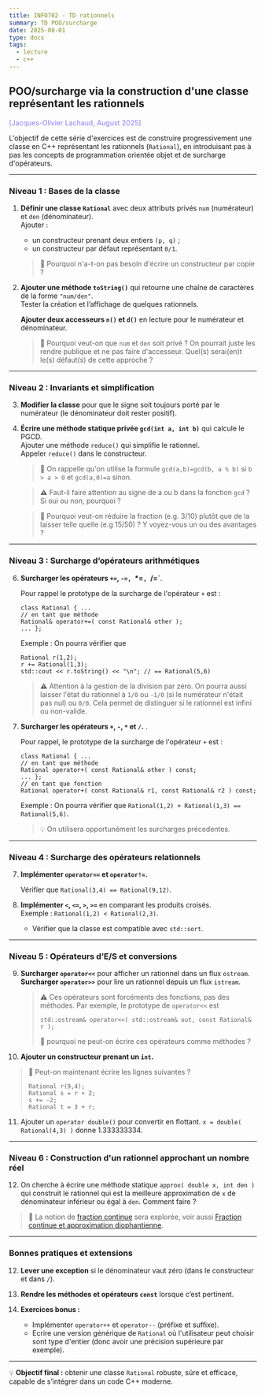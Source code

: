 ```yaml
---
title: INFO702 - TD rationnels
summary: TD POO/surcharge
date: 2025-08-01
type: docs
tags:
  - lecture
  - c++
---
```


## POO/surcharge via la construction d'une classe représentant les rationnels

<a style="color:#907bf7;">[Jacques-Olivier Lachaud, August 2025]</a>

L'objectif de cette série d'exercices est de construire progressivement une classe en C++ représentant les rationnels (`Rational`), en introduisant pas à pas les concepts de programmation orientée objet et de surcharge d'opérateurs.

---

### Niveau 1 : Bases de la classe

1. **Définir une classe `Rational`** avec deux attributs privés `num` (numérateur) et `den` (dénominateur).  
   Ajouter :
   - un constructeur prenant deux entiers `(p, q)` ;
   - un constructeur par défaut représentant `0/1`.

   >
   > :thinking: Pourquoi n'a-t-on pas besoin d'écrire un constructeur par copie ?
   >

2. **Ajouter une méthode `toString()`** qui retourne une chaîne de caractères de la forme `"num/den"`.  
   Tester la création et l’affichage de quelques rationnels.

   **Ajouter deux accesseurs `n()` et `d()`** en lecture pour le numérateur et dénominateur.

   > :thinking: Pourquoi veut-on que `num` et `den` soit privé ? On
   > pourrait juste les rendre publique et ne pas faire
   > d'accesseur. Quel(s) serai(en)t le(s) défaut(s) de cette approche
   > ?
   
---

### Niveau 2 : Invariants et simplification

3. **Modifier la classe** pour que le signe soit toujours porté par le numérateur (le dénominateur doit rester positif).


4. **Écrire une méthode statique privée `gcd(int a, int b)`** qui calcule le PGCD.  
   Ajouter une méthode `reduce()` qui simplifie le rationnel.  
   Appeler `reduce()` dans le constructeur.

   > :memo: On rappelle qu'on utilise la formule `gcd(a,b)=gcd(b, a % b)`
   > si `b > a > 0` et `gcd(a,0)=a` sinon.

   > :warning: Faut-il faire attention au signe de a ou b dans la
   > fonction `gcd` ? Si oui ou non, pourquoi ?

   > :thinking: Pourquoi veut-on réduire la fraction (e.g. 3/10) plutôt
   > que de la laisser telle quelle (e.g 15/50) ? Y voyez-vous un ou des
   > avantages ?


---

### Niveau 3 : Surcharge d’opérateurs arithmétiques

6. **Surcharger les opérateurs `+=`, `-=, `*=`, `/=`**.

   Pour rappel  le prototype de la surcharge de l'opérateur `+` est :
   ```
   class Rational { ...
   // en tant que méthode
   Rational& operator+=( const Rational& other );
   ... };
   ```

   Exemple : On pourra vérifier que
   ```
   Rational r(1,2);
   r += Rational(1,3);
   std::cout << r.toString() << "\n"; // == Rational(5,6)
   ```

   > :warning: Attention à la gestion de la division par zéro. On
   > pourra aussi laisser l'état du rationnel à `1/0` ou `-1/0` (si le
   > numérateur n'était pas nul) ou `0/0`. Cela permet de distinguer
   > si le rationnel est infini ou non-valide.

5. **Surcharger les opérateurs `+`, `-`, `*` et `/`.** .

   Pour rappel, le prototype de la surcharge de l'opérateur `+` est :
   ```
   class Rational { ...
   // en tant que méthode
   Rational operator+( const Rational& other ) const;
   ... };
   // en tant que fonction
   Rational operator+( const Rational& r1, const Rational& r2 ) const;
   ```
   
   Exemple : On pourra vérifier que `Rational(1,2) + Rational(1,3) == Rational(5,6)`.

   > 💡 On utilisera opportunément les surcharges précedentes.


---

### Niveau 4 : Surcharge des opérateurs relationnels

7. **Implémenter `operator==` et `operator!=`.**

   Vérifier que `Rational(3,4) == Rational(9,12)`.

8. **Implémenter `<`, `<=`, `>`, `>=`** en comparant les produits croisés.  
   Exemple : `Rational(1,2) < Rational(2,3)`.

   - Vérifier que la classe est compatible avec `std::sort`.

---

### Niveau 5 : Opérateurs d’E/S et conversions

9. **Surcharger `operator<<`** pour afficher un rationnel dans un flux `ostream`.  
   **Surcharger `operator>>`** pour lire un rationnel depuis un flux `istream`.

   > :warning: Ces opérateurs sont forcéments des fonctions, pas des
   > méthodes. Par exemple, le prototype de `operator<<` est
   > ```
   > std::ostream& operator<<( std::ostream& out, const Rational& r );
   > ```
   > :thinking: pourquoi ne peut-on écrire ces opérateurs comme méthodes ?

10. **Ajouter un constructeur prenant un `int`.**

   > :thinking: Peut-on maintenant écrire les lignes suivantes ?
   > ```
   > Rational r(9,4);
   > Rational s = r + 2;
   > s += -2;
   > Rational t = 3 + r; 
   > ```
   
11. Ajouter un `operator double()` pour convertir en flottant.
    `x = double( Rational(4,3) )` donne 1.333333334.
    
---

### Niveau 6 : Construction d'un rationnel approchant un nombre réel

12. On cherche à écrire une méthode statique `approx( double x, int den )` qui
   construit le rationnel qui est la meilleure approximation de `x` de
   dénominateur inférieur ou égal à `den`. Comment faire ?

   > :thinking: La notion de [fraction continue](https://fr.wikipedia.org/wiki/Fraction_continue) sera explorée, voir aussi [Fraction continue et approximation diophantienne](https://fr.wikipedia.org/wiki/Fraction_continue_et_approximation_diophantienne).
   
---

### Bonnes pratiques et extensions

12. **Lever une exception** si le dénominateur vaut zéro (dans le constructeur et dans `/`).

13. **Rendre les méthodes et opérateurs `const`** lorsque c’est pertinent.  

14. **Exercices bonus :**
    - Implémenter `operator++` et `operator--` (préfixe et suffixe).
    - Ecrire une version générique de `Rational` où l'utilisateur peut choisir sont type d'entier (donc avoir une précision supérieure par exemple).

---

💡 **Objectif final :** obtenir une classe `Rational` robuste, sûre et efficace, capable de s’intégrer dans un code C++ moderne.

